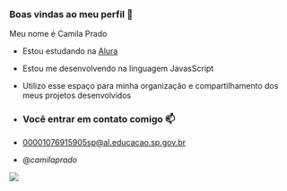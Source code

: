 ### Boas vindas ao meu perfil 💙

Meu nome é Camila Prado

- Estou estudando na [Alura](https://www.alura.com.br)
- Estou me desenvolvendo na linguagem JavasScript
- Utilizo esse espaço para minha organização e compartilhamento dos meus projetos desenvolvidos

- ### Você entrar em contato comigo 📫

- 00001076915905sp@al.educacao.sp.gov.br
- @_camilaprado_

![](https://media1.tenor.com/m/CzaHhPyIR8gAAAAC/rosy00.gif)
